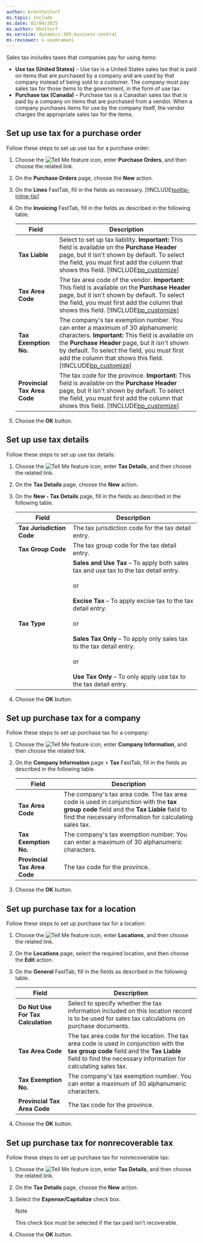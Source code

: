 ```yaml
---
author: brentholtorf
ms.topic: include
ms.date: 02/04/2025
ms.author: bholtorf
ms.service: dynamics-365-business-central
ms.reviewer: v-soumramani
---
```


Sales tax includes taxes that companies pay for using items:

- **Use tax (United States)** – Use tax is a United States sales tax that is paid on items that are purchased by a company and are used by that company instead of being sold to a customer. The company must pay sales tax for those items to the government, in the form of use tax.  
- **Purchase tax (Canada)** – Purchase tax is a Canadian sales tax that is paid by a company on items that are purchased from a vendor. When a company purchases items for use by the company itself, the vendor charges the appropriate sales tax for the items.  

## Set up use tax for a purchase order

Follow these steps to set up use tax for a purchase order:
  
1. Choose the ![Tell Me feature](../../../media/ui-search/search_small.png "Tell me what you want to do") icon, enter **Purchase Orders**, and then choose the related link.  
1. On the **Purchase Orders** page, choose the **New** action.  
1. On the **Lines** FastTab, fill in the fields as necessary. [!INCLUDE[tooltip-inline-tip](../../../includes/tooltip-inline-tip_md.md)]  
1. On the **Invoicing** FastTab, fill in the fields as described in the following table.  

    |Field|Description|  
    |---------------------------------|---------------------------------------|  
    |**Tax Liable**|Select to set up tax liability. **Important:**  This field is available on the **Purchase Header** page, but it isn't shown by default. To select the field, you must first add the column that shows this field. [!INCLUDE[bp_customize](../../../includes/bp_customize_md.md)]|  
    |**Tax Area Code**|The tax area code of the vendor. **Important:**  This field is available on the **Purchase Header** page, but it isn't shown by default. To select the field, you must first add the column that shows this field. [!INCLUDE[bp_customize](../../../includes/bp_customize_md.md)]|  
    |**Tax Exemption No.**|The company's tax exemption number. You can enter a maximum of 30 alphanumeric characters. **Important:**  This field is available on the **Purchase Header** page, but it isn't shown by default. To select the field, you must first add the column that shows this field. [!INCLUDE[bp_customize](../../../includes/bp_customize_md.md)]|  
    |**Provincial Tax Area Code**|The tax code for the province. **Important:**  This field is available on the **Purchase Header** page, but it isn't shown by default. To select the field, you must first add the column that shows this field. [!INCLUDE[bp_customize](../../../includes/bp_customize_md.md)]|  
1.  Choose the **OK** button.  

## Set up use tax details

Follow these steps to set up use tax details:

1. Choose the ![Tell Me feature](../../../media/ui-search/search_small.png "Tell me what you want to do") icon, enter **Tax Details**, and then choose the related link.  
1. On the **Tax Details** page, choose the **New** action.  
1. On the **New - Tax Details** page, fill in the fields as described in the following table.  

    |Field|Description|  
    |---------------------------------|---------------------------------------|  
    |**Tax Jurisdiction Code**|The tax jurisdiction code for the tax detail entry.|  
    |**Tax Group Code**|The tax group code for the tax detail entry.|  
    |**Tax Type**|**Sales and Use Tax** – To apply both sales tax and use tax to the tax detail entry.<br></br> or <br></br> **Excise Tax** – To apply excise tax to the tax detail entry.<br></br> or <br></br> **Sales Tax Only** – To apply only sales tax to the tax detail entry.<br></br> or <br></br> **Use Tax Only** – To only apply use tax to the tax detail entry.|  
1.  Choose the **OK** button.  

## Set up purchase tax for a company

Follow these steps to set up purchase tax for a company:

1. Choose the ![Tell Me feature](../../../media/ui-search/search_small.png "Tell me what you want to do") icon, enter **Company Information**, and then choose the related link.  
1. On the **Company Information** page > **Tax** FastTab, fill in the fields as described in the following table.  

    |Field|Description|  
    |---------------------------------|---------------------------------------|  
    |**Tax Area Code**|The company's tax area code. The tax area code is used in conjunction with the **tax group code** field and the **Tax Liable** field to find the necessary information for calculating sales tax.|  
    |**Tax Exemption No.**|The company's tax exemption number. You can enter a maximum of 30 alphanumeric characters.|  
    |**Provincial Tax Area Code**|The tax code for the province.|  
1. Choose the **OK** button.  

## Set up purchase tax for a location

Follow these steps to set up purchase tax for a location:
  
1. Choose the ![Tell Me feature](../../../media/ui-search/search_small.png "Tell me what you want to do") icon, enter **Locations**, and then choose the related link.  
1. On the **Locations** page, select the required location, and then choose the **Edit** action.  
1. On the **General** FastTab, fill in the fields as described in the following table.  

    |Field|Description|  
    |---------------------------------|---------------------------------------|  
    |**Do Not Use For Tax Calculation**|Select to specify whether the tax information included on this location record is to be used for sales tax calculations on purchase documents.|  
    |**Tax Area Code**|The tax area code for the location. The tax area code is used in conjunction with the **tax group code** field and the **Tax Liable** field to find the necessary information for calculating sales tax.|  
    |**Tax Exemption No.**|The company's tax exemption number. You can enter a maximum of 30 alphanumeric characters.|  
    |**Provincial Tax Area Code**|The tax code for the province.|  
1. Choose the **OK** button.  

## Set up purchase tax for nonrecoverable tax

Follow these steps to set up purchase tax for nonrecoverable tax:

1. Choose the ![Tell Me feature](../../../media/ui-search/search_small.png "Tell me what you want to do") icon, enter **Tax Details**, and then choose the related link.  
1. On the **Tax Details** page, choose the **New** action.  
1. Select the **Expense/Capitalize** check box.  

    > [!NOTE]  
    > This check box must be selected if the tax paid isn't recoverable.  
1. Choose the **OK** button.  
